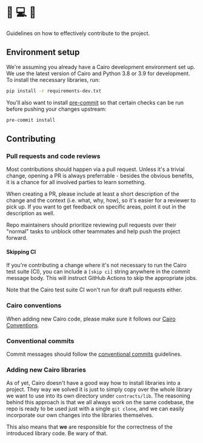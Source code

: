 # 🚢 💻 📡

Guidelines on how to effectively contribute to the project.

## Environment setup

We're assuming you already have a Cairo development environment set up. We use
the latest version of Cairo and Python 3.8 or 3.9 for development. To install
the necessary libraries, run:

```sh
pip install -r requirements-dev.txt
```

You'll also want to install [pre-commit](https://pre-commit.com/) so that certain
checks can be run before pushing your changes upstream:

```sh
pre-commit install
```

## Contributing

### Pull requests and code reviews

Most contributions should happen via a pull request. Unless it's a trivial change,
opening a PR is always preferrable - besides the obvious benefits, it is a
chance for all involved parties to learn something.

When creating a PR, please include at least a short description of the change
and the context (i.e. what, why, how), so it's easier for a reviewer to pick
up. If you want to get feedback on specific areas, point it out in the
description as well.

Repo maintainers should prioritize reviewing pull requests over their "normal"
tasks to unblock other teammates and help push the project forward.

#### Skipping CI
If you're contributing a change where it's not necessary to run the Cairo
test suite (CI), you can include a `[skip ci]` string anywhere in the
commit message body. This will instruct GitHub Actions to skip the
appropriate jobs.

Note that the Cairo test suite CI won't run for draft pull requests either.

### Cairo conventions

When adding new Cairo code, please make sure it follows our [Cairo Conventions](./CairoConventions.md).

### Conventional commits

Commit messages should follow the [conventional commits](https://www.conventionalcommits.org/en/v1.0.0/) guidelines.

### Adding new Cairo libraries

As of yet, Cairo doesn't have a good way how to install libraries into a project.
They way we solved it is just to simply copy over the whole library we want to
use into its own directory under `contracts/lib`. The reasoning behind this
approach is that we all always work on the same codebase, the repo is ready to
be used just with a single `git clone`, and we can easily incorporate our own
changes into the libraries themselves.

This also means that **we** are responsible for the correctness of the introduced
library code. Be wary of that.
